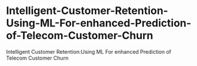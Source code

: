 # Intelligent-Customer-Retention-Using-ML-For-enhanced-Prediction-of-Telecom-Customer-Churn
Intelligent Customer Retention:Using ML For enhanced Prediction of Telecom Customer Churn
